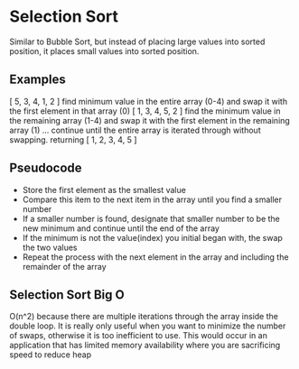 # Selection Sort
Similar to Bubble Sort, but instead of placing large values into sorted position, it places small values into sorted position.

## Examples
[ 5, 3, 4, 1, 2 ] find minimum value in the entire array (0-4) and swap it with the first element in that array (0)
[ 1, 3, 4, 5, 2 ] find the minimum value in the remaining array (1-4) and swap it with the first element in the remaining array (1)
... continue until the entire array is iterated through without swapping.
returning [ 1, 2, 3, 4, 5 ]

## Pseudocode
* Store the first element as the smallest value 
* Compare this item to the next item in the array until you find a smaller number
* If a smaller number is found, designate that smaller number to be the new minimum and continue until the end of the array
* If the minimum is not the value(index) you initial began with, the swap the two values
* Repeat the process with the next element in the array and including the remainder of the array

## Selection Sort Big O
O(n^2) because there are multiple iterations through the array inside the double loop.  It is really only useful when you want to minimize the number of swaps, otherwise it is too inefficient to use.  This would occur in an application that has limited memory availability where you are sacrificing speed to reduce heap

